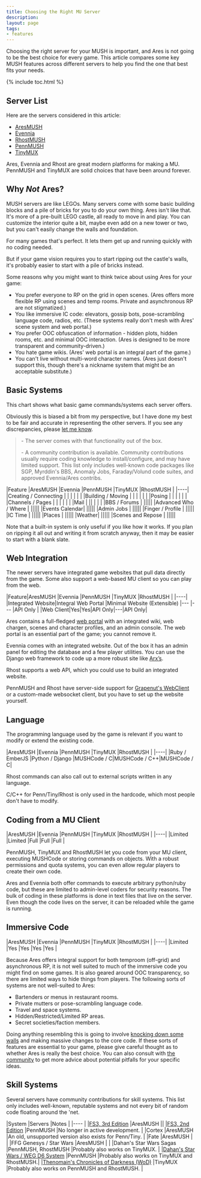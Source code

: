 ```yaml
---
title: Choosing the Right MU Server
description: 
layout: page
tags:
- features
---
```


Choosing the right server for your MUSH is important, and Ares is not going to be the best choice for every game.  This article compares some key MUSH features across different servers to help you find the one that best fits your needs.

{% include toc.html %}

## Server List

Here are the servers considered in this article:

* [AresMUSH](http://www.aresmush.com)
* [Evennia](http://www.evennia.com)
* [RhostMUSH](https://github.com/RhostMUSH/trunk)
* [PennMUSH](http://www.pennmush.org)
* [TinyMUX](http://www.tinymux.org/)

Ares, Evennia and Rhost are great modern platforms for making a MU. PennMUSH and TinyMUX are solid choices that have been around forever.

<a name="lego"></a>

## Why *Not* Ares?

MUSH servers are like LEGOs. Many servers come with some basic building blocks and a pile of bricks for you to do your own thing. Ares isn't like that. It's more of a pre-built LEGO castle, all ready to move in and play. You can customize the interior quite a bit, maybe even add on a new tower or two, but you can't easily change the walls and foundation. 

For many games that's perfect. It lets them get up and running quickly with no coding needed.

But if your game vision requires you to start ripping out the castle's walls, it's probably easier to start with a pile of bricks instead.

Some reasons why you might want to think twice about using Ares for your game:

* You prefer everyone to RP on the grid in open scenes. (Ares offers more flexible RP using scenes and temp rooms. Private and asynchronous RP are not stigmatized.)
* You like immersive IC code: elevators, gossip bots, pose-scrambling language code, radios, etc. (These systems really don't mesh with Ares' scene system and web portal.)
* You prefer OOC obfuscation of information - hidden plots, hidden rooms, etc. and minimal OOC interaction. (Ares is designed to be more transparent and community-driven.)
* You hate game wikis.  (Ares' web portal is an integral part of the game.)
* You can't live without multi-word character names. (Ares just doesn't support this, though there's a nickname system that might be an acceptable substitute.)

## Basic Systems

This chart shows what basic game commands/systems each server offers.  

Obviously this is biased a bit from my perspective, but I have done my best to be fair and accurate in representing the other servers.  If you see any discrepancies, please [let me know](/feedback.html).

> <i class="fa fa-check-square"></i> - The server comes with that functionality out of the box.
> 
> <i class="fa fa-user"></i> - A community contribution is available.  Community contributions usually require coding knowledge to install/configure, and may have limited support.  This list only includes well-known code packages like SGP, Myrddin's BBS, Anomaly Jobs, Faraday/Volund code suites, and approved Evennia/Ares contribs.


|Feature |AresMUSH |Evennia |PennMUSH |TinyMUX |RhostMUSH |
|----|
|Creating / Connecting |<i class="fa fa-check-square"></i> |<i class="fa fa-check-square"></i> |<i class="fa fa-check-square"></i> |<i class="fa fa-check-square"></i> |<i class="fa fa-check-square"></i> |
|Building / Moving |<i class="fa fa-check-square"></i> |<i class="fa fa-check-square"></i> |<i class="fa fa-check-square"></i> |<i class="fa fa-check-square"></i> |<i class="fa fa-check-square"></i> |
|Posing |<i class="fa fa-check-square"></i> | <i class="fa fa-check-square"></i> |<i class="fa fa-check-square"></i> |<i class="fa fa-check-square"></i> |<i class="fa fa-check-square"></i> |
|Channels / Pages |<i class="fa fa-check-square"></i> | <i class="fa fa-check-square"></i> |<i class="fa fa-check-square"></i> |<i class="fa fa-check-square"></i> |<i class="fa fa-check-square"></i> |
|Mail |<i class="fa fa-check-square"></i> |<i class="fa fa-user"></i>|<i class="fa fa-check-square"></i> |<i class="fa fa-check-square"></i> |<i class="fa fa-check-square"></i> |
|BBS / Forums |<i class="fa fa-check-square"></i> |<i class="fa fa-user"></i>|<i class="fa fa-user"></i>|<i class="fa fa-user"></i>|<i class="fa fa-check-square"></i>|
|Advanced Who / Where |<i class="fa fa-check-square"></i> ||<i class="fa fa-user"></i>|<i class="fa fa-user"></i>|<i class="fa fa-user"></i>|
|Events Calendar|<i class="fa fa-check-square"></i> ||<i class="fa fa-user"></i>|<i class="fa fa-user"></i>||
|Admin Jobs |<i class="fa fa-check-square"></i> ||<i class="fa fa-user"></i>|<i class="fa fa-user"></i>|<i class="fa fa-user"></i>|
|Finger / Profile |<i class="fa fa-check-square"></i> ||<i class="fa fa-user"></i>|<i class="fa fa-user"></i>|<i class="fa fa-user"></i>|
|IC Time |<i class="fa fa-check-square"></i> |<i class="fa fa-check-square"></i>|<i class="fa fa-user"></i>|<i class="fa fa-user"></i>|<i class="fa fa-user"></i>|
|Places |<i class="fa fa-check-square"></i> ||<i class="fa fa-user"></i>|<i class="fa fa-user"></i>|<i class="fa fa-user"></i>|
|Weather|<i class="fa fa-user"></i> ||<i class="fa fa-user"></i>|<i class="fa fa-user"></i>||
|Scenes and Repose |<i class="fa fa-check-square"></i> ||<i class="fa fa-user"></i>|<i class="fa fa-user"></i>|<i class="fa fa-user"></i>|

Note that a built-in system is only useful if you like how it works.  If you plan on ripping it all out and writing it from scratch anyway, then it may be easier to start with a blank slate.

## Web Integration

The newer servers have integrated game websites that pull data directly from the game.  Some also support a web-based MU client so you can play from the web.

|Feature|AresMUSH |Evennia |PennMUSH |TinyMUX |RhostMUSH |
|----|
|Integrated Website|Integral Web Portal |Minimal Website (Extensible) |--- |--- |API Only |
|Web Client|Yes|Yes|API Only|---|API Only|

Ares contains a full-fledged [web portal](https://aresmush.com/web-portal/) with an integrated wiki, web chargen, scenes and character profiles, and an admin console. The web portal is an essential part of the game; you cannot remove it.

Evennia comes with an integrated website.  Out of the box it has an admin panel for editing the database and a few player utilities.  You can use the Django web framework to code up a more robust site like [Arx’s](http://play.arxmush.org/).

Rhost supports a web API, which you could use to build an integrated website.  

PennMUSH and Rhost have server-side support for [Grapenut's WebClient](https://github.com/grapenut/websockclient) or a custom-made websocket client, but you have to set up the website yourself.

## Language

The programming language used by the game is relevant if you want to modify or extend the existing code.

|AresMUSH |Evennia |PennMUSH |TinyMUX |RhostMUSH |
|----|
|Ruby / EmberJS |Python / Django |MUSHCode / C|MUSHCode / C++|MUSHCode / C|

Rhost commands can also call out to external scripts written in any language.

C/C++ for Penn/Tiny/Rhost is only used in the hardcode, which most people don't have to modify.

## Coding from a MU Client

|AresMUSH |Evennia |PennMUSH |TinyMUX |RhostMUSH |
|----|
|Limited |Limited |Full |Full |Full |

PennMUSH, TinyMUX and RhostMUSH let you code from your MU client, executing MUSHCode or storing commands on objects.  With a robust permissions and quota systems, you can even allow regular players to create their own code.

Ares and Evennia both offer commands to execute arbitrary python/ruby code, but these are limited to admin-level coders for security reasons.  The bulk of coding in these platforms is done in text files that live on the server.  Even though the code lives on the server, it can be reloaded while the game is running.

## Immersive Code

|AresMUSH |Evennia |PennMUSH |TinyMUX |RhostMUSH |
|----|
|Limited |Yes |Yes |Yes |Yes |

Because Ares offers integral support for both temproom (off-grid) and asynchronous RP, it is not well suited to much of the immersive code you might find on some games. It is also geared around OOC transparency, so there are limited ways to hide things from players. The following sorts of systems are not well-suited to Ares:

* Bartenders or menus in restaurant rooms.
* Private mutters or pose-scrambling language code.
* Travel and space systems.
* Hidden/Restricted/Limited RP areas.
* Secret societies/faction members.

Doing anything resembling this is going to involve [knocking down some walls](#lego) and making massive changes to the core code. If these sorts of features are essential to your game, please give careful thought as to whether Ares is really the best choice. You can also consult with [the community]({{site.baseurl}}/feedback.html) to get more advice about potential pitfalls for your specific ideas.

## Skill Systems

Several servers have community contributions for skill systems.  This list only includes well-known, reputable systems and not every bit of random code floating around the 'net.

|System |Servers |Notes |
|---- |
|[FS3, 3rd Edition](/fs3/fs3-3) |AresMUSH ||
|[FS3, 2nd Edition](http://lynnfaraday.github.io/MUSH/) |PennMUSH |No longer in active development. |
|Cortex |AresMUSH |An old, unsupported version also exists for Penn/Tiny. |
|Fate |AresMUSH | |
|FFG Genesys / Star Wars |AresMUSH | |
|Dahan's Star Wars Sagas |PennMUSH, RhostMUSH |Probably also works on TinyMUX. |
|[Dahan's Star Wars / WEG D6 System](http://www.mushcode.com/File/Dahans-D6-Skills) |PennMUSH |Probably also works on TinyMUX and RhostMUSH.|
|[Thenomain's Chronicles of Darkness (WoD)](https://github.com/thenomain/GMCCG/) |TinyMUX |Probably also works on PennMUSH and RhostMUSH. |


